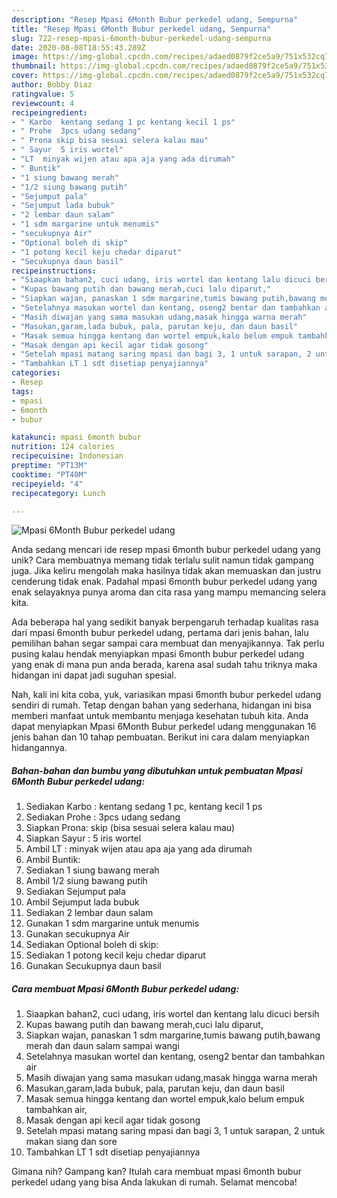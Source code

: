 ```yaml
---
description: "Resep Mpasi 6Month Bubur perkedel udang, Sempurna"
title: "Resep Mpasi 6Month Bubur perkedel udang, Sempurna"
slug: 722-resep-mpasi-6month-bubur-perkedel-udang-sempurna
date: 2020-08-08T18:55:43.289Z
image: https://img-global.cpcdn.com/recipes/adaed0879f2ce5a9/751x532cq70/mpasi-6month-bubur-perkedel-udang-foto-resep-utama.jpg
thumbnail: https://img-global.cpcdn.com/recipes/adaed0879f2ce5a9/751x532cq70/mpasi-6month-bubur-perkedel-udang-foto-resep-utama.jpg
cover: https://img-global.cpcdn.com/recipes/adaed0879f2ce5a9/751x532cq70/mpasi-6month-bubur-perkedel-udang-foto-resep-utama.jpg
author: Bobby Diaz
ratingvalue: 5
reviewcount: 4
recipeingredient:
- " Karbo  kentang sedang 1 pc kentang kecil 1 ps"
- " Prohe  3pcs udang sedang"
- " Prona skip bisa sesuai selera kalau mau"
- " Sayur  5 iris wortel"
- "LT  minyak wijen atau apa aja yang ada dirumah"
- " Buntik"
- "1 siung bawang merah"
- "1/2 siung bawang putih"
- "Sejumput pala"
- "Sejumput lada bubuk"
- "2 lembar daun salam"
- "1 sdm margarine untuk menumis"
- "secukupnya Air"
- "Optional boleh di skip"
- "1 potong kecil keju chedar diparut"
- "Secukupnya daun basil"
recipeinstructions:
- "Siaapkan bahan2, cuci udang, iris wortel dan kentang lalu dicuci bersih"
- "Kupas bawang putih dan bawang merah,cuci lalu diparut,"
- "Siapkan wajan, panaskan 1 sdm margarine,tumis bawang putih,bawang merah dan daun salam sampai wangi"
- "Setelahnya masukan wortel dan kentang, oseng2 bentar dan tambahkan air"
- "Masih diwajan yang sama masukan udang,masak hingga warna merah"
- "Masukan,garam,lada bubuk, pala, parutan keju, dan daun basil"
- "Masak semua hingga kentang dan wortel empuk,kalo belum empuk tambahkan air,"
- "Masak dengan api kecil agar tidak gosong"
- "Setelah mpasi matang saring mpasi dan bagi 3, 1 untuk sarapan, 2 untuk makan siang dan sore"
- "Tambahkan LT 1 sdt disetiap penyajiannya"
categories:
- Resep
tags:
- mpasi
- 6month
- bubur

katakunci: mpasi 6month bubur 
nutrition: 124 calories
recipecuisine: Indonesian
preptime: "PT13M"
cooktime: "PT40M"
recipeyield: "4"
recipecategory: Lunch

---
```



![Mpasi 6Month Bubur perkedel udang](https://img-global.cpcdn.com/recipes/adaed0879f2ce5a9/751x532cq70/mpasi-6month-bubur-perkedel-udang-foto-resep-utama.jpg)

Anda sedang mencari ide resep mpasi 6month bubur perkedel udang yang unik? Cara membuatnya memang tidak terlalu sulit namun tidak gampang juga. Jika keliru mengolah maka hasilnya tidak akan memuaskan dan justru cenderung tidak enak. Padahal mpasi 6month bubur perkedel udang yang enak selayaknya punya aroma dan cita rasa yang mampu memancing selera kita.



Ada beberapa hal yang sedikit banyak berpengaruh terhadap kualitas rasa dari mpasi 6month bubur perkedel udang, pertama dari jenis bahan, lalu pemilihan bahan segar sampai cara membuat dan menyajikannya. Tak perlu pusing kalau hendak menyiapkan mpasi 6month bubur perkedel udang yang enak di mana pun anda berada, karena asal sudah tahu triknya maka hidangan ini dapat jadi suguhan spesial.


Nah, kali ini kita coba, yuk, variasikan mpasi 6month bubur perkedel udang sendiri di rumah. Tetap dengan bahan yang sederhana, hidangan ini bisa memberi manfaat untuk membantu menjaga kesehatan tubuh kita. Anda dapat menyiapkan Mpasi 6Month Bubur perkedel udang menggunakan 16 jenis bahan dan 10 tahap pembuatan. Berikut ini cara dalam menyiapkan hidangannya.

<!--inarticleads1-->

##### Bahan-bahan dan bumbu yang dibutuhkan untuk pembuatan Mpasi 6Month Bubur perkedel udang:

1. Sediakan  Karbo : kentang sedang 1 pc, kentang kecil 1 ps
1. Sediakan  Prohe : 3pcs udang sedang
1. Siapkan  Prona: skip (bisa sesuai selera kalau mau)
1. Siapkan  Sayur : 5 iris wortel
1. Ambil LT : minyak wijen atau apa aja yang ada dirumah
1. Ambil  Buntik:
1. Sediakan 1 siung bawang merah
1. Ambil 1/2 siung bawang putih
1. Sediakan Sejumput pala
1. Ambil Sejumput lada bubuk
1. Sediakan 2 lembar daun salam
1. Gunakan 1 sdm margarine untuk menumis
1. Gunakan secukupnya Air
1. Sediakan Optional boleh di skip:
1. Sediakan 1 potong kecil keju chedar diparut
1. Gunakan Secukupnya daun basil




<!--inarticleads2-->

##### Cara membuat Mpasi 6Month Bubur perkedel udang:

1. Siaapkan bahan2, cuci udang, iris wortel dan kentang lalu dicuci bersih
1. Kupas bawang putih dan bawang merah,cuci lalu diparut,
1. Siapkan wajan, panaskan 1 sdm margarine,tumis bawang putih,bawang merah dan daun salam sampai wangi
1. Setelahnya masukan wortel dan kentang, oseng2 bentar dan tambahkan air
1. Masih diwajan yang sama masukan udang,masak hingga warna merah
1. Masukan,garam,lada bubuk, pala, parutan keju, dan daun basil
1. Masak semua hingga kentang dan wortel empuk,kalo belum empuk tambahkan air,
1. Masak dengan api kecil agar tidak gosong
1. Setelah mpasi matang saring mpasi dan bagi 3, 1 untuk sarapan, 2 untuk makan siang dan sore
1. Tambahkan LT 1 sdt disetiap penyajiannya




Gimana nih? Gampang kan? Itulah cara membuat mpasi 6month bubur perkedel udang yang bisa Anda lakukan di rumah. Selamat mencoba!
